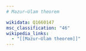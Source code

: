 ```yaml
---
# Mazur–Ulam theorem

wikidata: Q1660147
msc_classification: "46"
wikipedia_links:
  - "[[Mazur–Ulam theorem]]"
---
```

